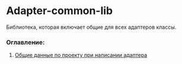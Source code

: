 # Adapter-common-lib

Библиотека, которая включает общие для всех адаптеров классы.


### Оглавление:

1. [Общие данные по проекту при написании адаптера](docs/common.md)
